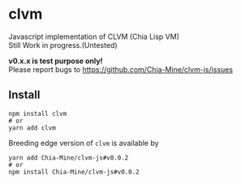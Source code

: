 # clvm

Javascript implementation of CLVM (Chia Lisp VM)  
Still Work in progress.(Untested)  

**v0.x.x is test purpose only!**  
Please report bugs to https://github.com/Chia-Mine/clvm-js/issues

## Install
```shell
npm install clvm
# or
yarn add clvm
```

Breeding edge version of `clvm` is available by
```shell
yarn add Chia-Mine/clvm-js#v0.0.2
# or
npm install Chia-Mine/clvm-js#v0.0.2
```